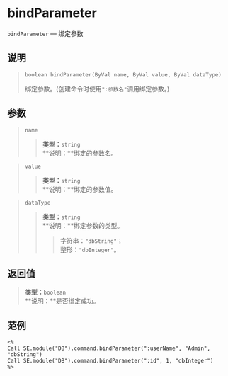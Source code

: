 bindParameter
=============
`bindParameter` &mdash; 绑定参数

说明
----
>     boolean bindParameter(ByVal name, ByVal value, ByVal dataType)
> 绑定参数。(创建命令时使用`":参数名"`调用绑定参数。)

参数
----
> `name`
>> **类型：**`string`  
>> **说明：**绑定的参数名。

> `value`
>> **类型：**`string`  
>> **说明：**绑定的参数值。

> `dataType`
>> **类型：**`string`  
>> **说明：**绑定参数的类型。  
>>> 字符串：`"dbString"`；  
>>> 整形：`"dbInteger"`。

返回值
------
> **类型：**`boolean`  
> **说明：**是否绑定成功。

范例
----
>
    <%
    Call SE.module("DB").command.bindParameter(":userName", "Admin", "dbString")
    Call SE.module("DB").command.bindParameter(":id", 1, "dbInteger")
    %>